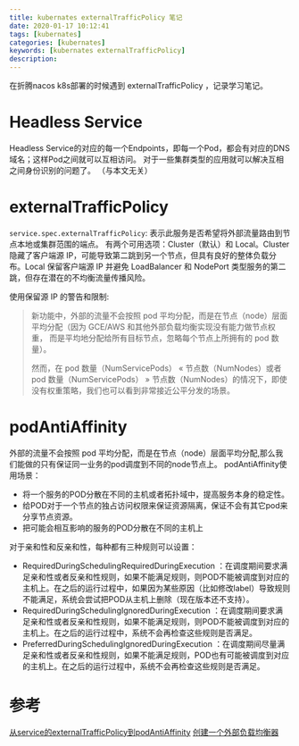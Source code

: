 ```yaml
---
title: kubernates externalTrafficPolicy 笔记
date: 2020-01-17 10:12:41
tags: [kubernates]
categories: [kubernates]
keywords: [kubernates externalTrafficPolicy]
description:
---
```


在折腾nacos k8s部署的时候遇到 externalTrafficPolicy ，记录学习笔记。
<!-- more -->

# Headless Service

Headless Service的对应的每一个Endpoints，即每一个Pod，都会有对应的DNS域名；这样Pod之间就可以互相访问。
对于一些集群类型的应用就可以解决互相之间身份识别的问题了。
（与本文无关）

# externalTrafficPolicy

`service.spec.externalTrafficPolicy`: 表示此服务是否希望将外部流量路由到节点本地或集群范围的端点。
有两个可用选项：Cluster（默认）和 Local。Cluster 隐藏了客户端源 IP，可能导致第二跳到另一个节点，但具有良好的整体负载分布。Local 保留客户端源 IP 并避免 LoadBalancer 和 NodePort 类型服务的第二跳，但存在潜在的不均衡流量传播风险。

使用保留源 IP 的警告和限制:
>新功能中，外部的流量不会按照 pod 平均分配，而是在节点（node）层面平均分配（因为 GCE/AWS 和其他外部负载均衡实现没有能力做节点权重， 而是平均地分配给所有目标节点，忽略每个节点上所拥有的 pod 数量）。
>
>然而，在 pod 数量（NumServicePods） « 节点数（NumNodes）或者 pod 数量（NumServicePods） » 节点数（NumNodes）的情况下，即使没有权重策略，我们也可以看到非常接近公平分发的场景。


# podAntiAffinity

外部的流量不会按照 pod 平均分配，而是在节点（node）层面平均分配,那么我们能做的只有保证同一业务的pod调度到不同的node节点上。
podAntiAffinity使用场景：
- 将一个服务的POD分散在不同的主机或者拓扑域中，提高服务本身的稳定性。
- 给POD对于一个节点的独占访问权限来保证资源隔离，保证不会有其它pod来分享节点资源。
- 把可能会相互影响的服务的POD分散在不同的主机上

对于亲和性和反亲和性，每种都有三种规则可以设置：
- RequiredDuringSchedulingRequiredDuringExecution ：在调度期间要求满足亲和性或者反亲和性规则，如果不能满足规则，则POD不能被调度到对应的主机上。在之后的运行过程中，如果因为某些原因（比如修改label）导致规则不能满足，系统会尝试把POD从主机上删除（现在版本还不支持）。
- RequiredDuringSchedulingIgnoredDuringExecution ：在调度期间要求满足亲和性或者反亲和性规则，如果不能满足规则，则POD不能被调度到对应的主机上。在之后的运行过程中，系统不会再检查这些规则是否满足。
- PreferredDuringSchedulingIgnoredDuringExecution ：在调度期间尽量满足亲和性或者反亲和性规则，如果不能满足规则，POD也有可能被调度到对应的主机上。在之后的运行过程中，系统不会再检查这些规则是否满足。


# 参考

[从service的externalTrafficPolicy到podAntiAffinity](https://segmentfault.com/a/1190000016033076)
[创建一个外部负载均衡器](https://kubernetes.io/zh/docs/tasks/access-application-cluster/create-external-load-balancer/)


